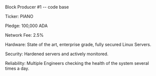 Block Producer #1 -- code base

Ticker: PIANO

Pledge: 100,000 ADA

Network Fee: 2.5%

Hardware: State of the art, enterprise grade, fully secured Linux Servers.

Security: Hardened servers and actively monitored.

Reliability: Multiple Engineers checking the health of the system several times a day.
